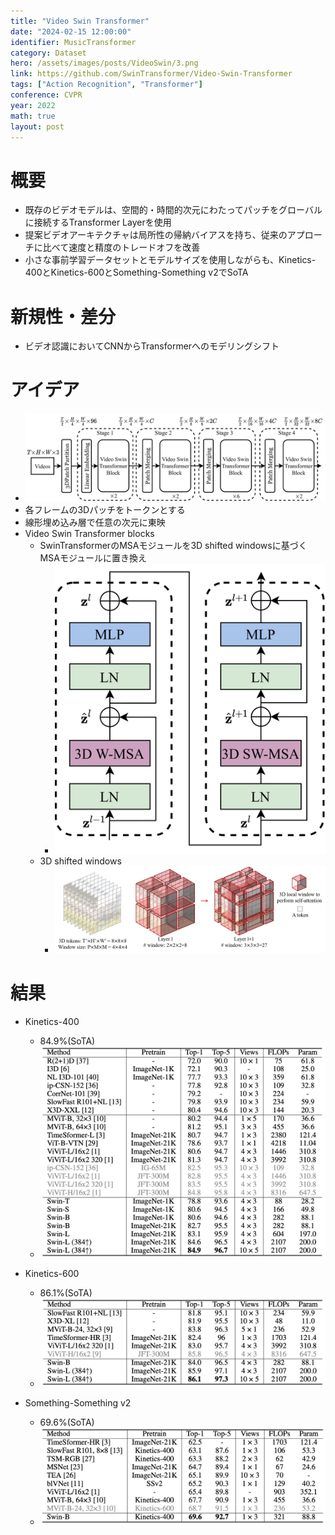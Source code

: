 ```yaml
---
title: "Video Swin Transformer"
date: "2024-02-15 12:00:00"
identifier: MusicTransformer
category: Dataset
hero: /assets/images/posts/VideoSwin/3.png
link: https://github.com/SwinTransformer/Video-Swin-Transformer
tags: ["Action Recognition", "Transformer"]
conference: CVPR
year: 2022
math: true
layout: post
---
```


# 概要

- 既存のビデオモデルは、空間的・時間的次元にわたってパッチをグローバルに接続するTransformer Layerを使用
- 提案ビデオアーキテクチャは局所性の帰納バイアスを持ち、従来のアプローチに比べて速度と精度のトレードオフを改善
- 小さな事前学習データセットとモデルサイズを使用しながらも、Kinetics-400とKinetics-600とSomething-Something v2でSoTA
<!--more-->

# 新規性・差分

- ビデオ認識においてCNNからTransformerへのモデリングシフト

# アイデア

- ![](/assets/images/posts/VideoSwin/1.png)
- 各フレームの3Dパッチをトークンとする
- 線形埋め込み層で任意の次元に東映
- Video Swin Transformer blocks
    - SwinTransformerのMSAモジュールを3D shifted windowsに基づくMSAモジュールに置き換え
        - ![](/assets/images/posts/VideoSwin/2.png)
    - 3D shifted windows
        - ![](/assets/images/posts/VideoSwin/3.png)

# 結果

- Kinetics-400
    - 84.9%(SoTA)
    - ![](/assets/images/posts/VideoSwin/4.png)

- Kinetics-600
    - 86.1%(SoTA)
    - ![](/assets/images/posts/VideoSwin/5.png)
    
- Something-Something v2
    - 69.6%(SoTA)
    - ![](/assets/images/posts/VideoSwin/6.png)
